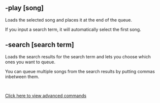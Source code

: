 ## -play [song]
Loads the selected song and places it at the end of the queue.

If you input a search term, it will automatically select the first song.

## -search [search term]
Loads the search results for the search term and lets you choose which ones you want to queue.

You can queue multiple songs from the search results by putting commas inbetween them.

<br>

[Click here to view advanced commands](/commands/queue/add/advanced)
